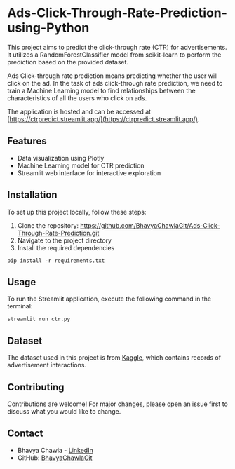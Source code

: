 # Ads-Click-Through-Rate-Prediction-using-Python
This project aims to predict the click-through rate (CTR) for advertisements. It utilizes a RandomForestClassifier model from scikit-learn to perform the prediction based on the provided dataset.

Ads Click-through rate prediction means predicting whether the user will click on the ad. In the task of ads click-through rate prediction, we need to train a Machine Learning model to find relationships between the characteristics of all the users who click on ads.

The application is hosted and can be accessed at [https://ctrpredict.streamlit.app/](https://ctrpredict.streamlit.app/).

## Features

- Data visualization using Plotly
- Machine Learning model for CTR prediction
- Streamlit web interface for interactive exploration

## Installation

To set up this project locally, follow these steps:

1. Clone the repository: https://github.com/BhavyaChawlaGit/Ads-Click-Through-Rate-Prediction.git
2. Navigate to the project directory
3. Install the required dependencies
```
pip install -r requirements.txt
```


## Usage

To run the Streamlit application, execute the following command in the terminal:
```
streamlit run ctr.py
```


## Dataset

The dataset used in this project is from [Kaggle](https://www.kaggle.com/datasets/gauravduttakiit/clickthrough-rate-prediction?resource=download), which contains records of advertisement interactions.

## Contributing

Contributions are welcome! For major changes, please open an issue first to discuss what you would like to change.

## Contact

- Bhavya Chawla - [LinkedIn](https://www.linkedin.com/in/bhavyachawla/)
- GitHub: [BhavyaChawlaGit](https://github.com/BhavyaChawlaGit)
